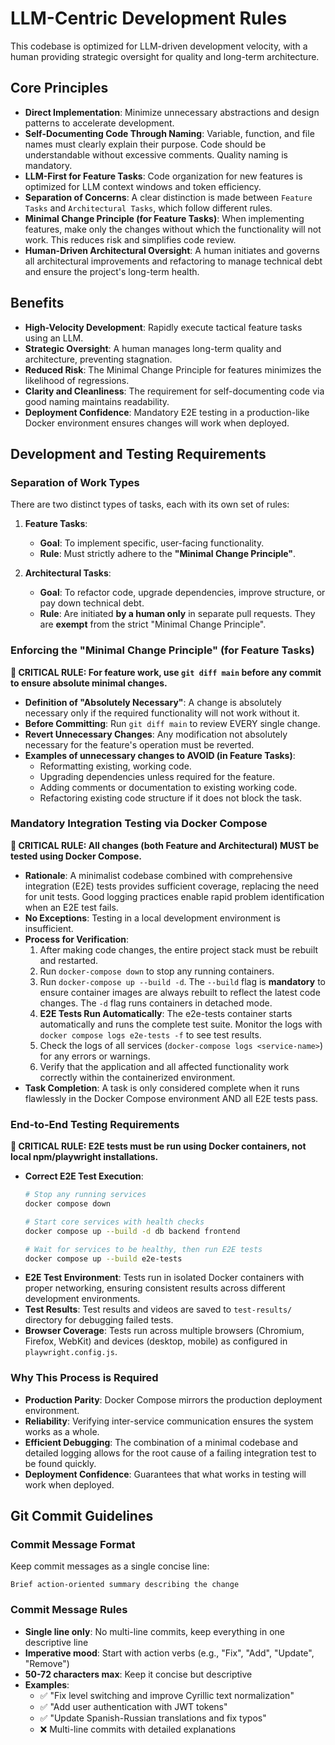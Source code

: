 # **LLM-Centric Development Rules**

This codebase is optimized for LLM-driven development velocity, with a human providing strategic oversight for quality and long-term architecture.

## **Core Principles**

- **Direct Implementation**: Minimize unnecessary abstractions and design patterns to accelerate development.
- **Self-Documenting Code Through Naming**: Variable, function, and file names must clearly explain their purpose. Code should be understandable without excessive comments. Quality naming is mandatory.
- **LLM-First for Feature Tasks**: Code organization for new features is optimized for LLM context windows and token efficiency.
- **Separation of Concerns**: A clear distinction is made between `Feature Tasks` and `Architectural Tasks`, which follow different rules.
- **Minimal Change Principle (for Feature Tasks)**: When implementing features, make only the changes without which the functionality will not work. This reduces risk and simplifies code review.
- **Human-Driven Architectural Oversight**: A human initiates and governs all architectural improvements and refactoring to manage technical debt and ensure the project's long-term health.

## **Benefits**

- **High-Velocity Development**: Rapidly execute tactical feature tasks using an LLM.
- **Strategic Oversight**: A human manages long-term quality and architecture, preventing stagnation.
- **Reduced Risk**: The Minimal Change Principle for features minimizes the likelihood of regressions.
- **Clarity and Cleanliness**: The requirement for self-documenting code via good naming maintains readability.
- **Deployment Confidence**: Mandatory E2E testing in a production-like Docker environment ensures changes will work when deployed.

## **Development and Testing Requirements**

### **Separation of Work Types**

There are two distinct types of tasks, each with its own set of rules:

1.  **Feature Tasks**:
    - **Goal**: To implement specific, user-facing functionality.
    - **Rule**: Must strictly adhere to the **"Minimal Change Principle"**.

2.  **Architectural Tasks**:
    - **Goal**: To refactor code, upgrade dependencies, improve structure, or pay down technical debt.
    - **Rule**: Are initiated **by a human only** in separate pull requests. They are **exempt** from the strict "Minimal Change Principle".

### **Enforcing the "Minimal Change Principle" (for Feature Tasks)**

**🚨 CRITICAL RULE: For feature work, use `git diff main` before any commit to ensure absolute minimal changes.**

- **Definition of "Absolutely Necessary"**: A change is absolutely necessary only if the required functionality will not work without it.
- **Before Committing**: Run `git diff main` to review EVERY single change.
- **Revert Unnecessary Changes**: Any modification not absolutely necessary for the feature's operation must be reverted.
- **Examples of unnecessary changes to AVOID (in Feature Tasks)**:
  - Reformatting existing, working code.
  - Upgrading dependencies unless required for the feature.
  - Adding comments or documentation to existing working code.
  - Refactoring existing code structure if it does not block the task.

### **Mandatory Integration Testing via Docker Compose**

**🚨 CRITICAL RULE: All changes (both Feature and Architectural) MUST be tested using Docker Compose.**

- **Rationale**: A minimalist codebase combined with comprehensive integration (E2E) tests provides sufficient coverage, replacing the need for unit tests. Good logging practices enable rapid problem identification when an E2E test fails.
- **No Exceptions**: Testing in a local development environment is insufficient.
- **Process for Verification**:
  1.  After making code changes, the entire project stack must be rebuilt and restarted.
  2.  Run `docker-compose down` to stop any running containers.
  3.  Run `docker-compose up --build -d`. The `--build` flag is **mandatory** to ensure container images are always rebuilt to reflect the latest code changes. The `-d` flag runs containers in detached mode.
  4.  **E2E Tests Run Automatically**: The e2e-tests container starts automatically and runs the complete test suite. Monitor the logs with `docker compose logs e2e-tests -f` to see test results.
  5.  Check the logs of all services (`docker-compose logs <service-name>`) for any errors or warnings.
  6.  Verify that the application and all affected functionality work correctly within the containerized environment.
- **Task Completion**: A task is only considered complete when it runs flawlessly in the Docker Compose environment AND all E2E tests pass.

### **End-to-End Testing Requirements**

**🚨 CRITICAL RULE: E2E tests must be run using Docker containers, not local npm/playwright installations.**

- **Correct E2E Test Execution**:
  ```bash
  # Stop any running services
  docker compose down
  
  # Start core services with health checks
  docker compose up --build -d db backend frontend
  
  # Wait for services to be healthy, then run E2E tests
  docker compose up --build e2e-tests
  ```
- **E2E Test Environment**: Tests run in isolated Docker containers with proper networking, ensuring consistent results across different development environments.
- **Test Results**: Test results and videos are saved to `test-results/` directory for debugging failed tests.
- **Browser Coverage**: Tests run across multiple browsers (Chromium, Firefox, WebKit) and devices (desktop, mobile) as configured in `playwright.config.js`.

### **Why This Process is Required**

- **Production Parity**: Docker Compose mirrors the production deployment environment.
- **Reliability**: Verifying inter-service communication ensures the system works as a whole.
- **Efficient Debugging**: The combination of a minimal codebase and detailed logging allows for the root cause of a failing integration test to be found quickly.
- **Deployment Confidence**: Guarantees that what works in testing will work when deployed.

## **Git Commit Guidelines**

### **Commit Message Format**
Keep commit messages as a single concise line:

```
Brief action-oriented summary describing the change
```

### **Commit Message Rules**
- **Single line only**: No multi-line commits, keep everything in one descriptive line
- **Imperative mood**: Start with action verbs (e.g., "Fix", "Add", "Update", "Remove")
- **50-72 characters max**: Keep it concise but descriptive
- **Examples**:
  - ✅ "Fix level switching and improve Cyrillic text normalization"
  - ✅ "Add user authentication with JWT tokens"
  - ✅ "Update Spanish-Russian translations and fix typos"
  - ❌ Multi-line commits with detailed explanations